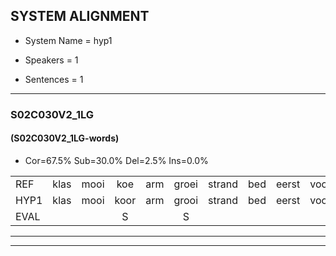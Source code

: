 
## SYSTEM ALIGNMENT

- System Name = hyp1

- Speakers = 1

- Sentences = 1

---

### S02C030V2_1LG

#### (S02C030V2_1LG-words)

- Cor=67.5%	Sub=30.0%	Del=2.5%	Ins=0.0%

|  |  |  |  |  |  |  |  |  |  |  |  |  |  |  |  |  |  |  |  |  |  |  |  |  |  |  |  |  |  |  |  |  |  |  |  |  |  |  |  |  |
|:--- |:---:|:---:|:---:|:---:|:---:|:---:|:---:|:---:|:---:|:---:|:---:|:---:|:---:|:---:|:---:|:---:|:---:|:---:|:---:|:---:|:---:|:---:|:---:|:---:|:---:|:---:|:---:|:---:|:---:|:---:|:---:|:---:|:---:|:---:|:---:|:---:|:---:|:---:|:---:|:---:|
| REF | klas | mooi | koe | arm | groei | strand | bed | eerst | voor | draai | sjaal | herfst | duur | straat | leeuw | clown | hoek | krant | hout | vriend | gauw | chips | groen | feest | reis | jas | huis | paard | vijf | muts | nieuw | kind | bang | oog | zacht | schoen | plas | neus | knoop | plank |
| HYP1 | klas | mooi | koor | arm | grooi | strand | bed | eerst | voor | drei | sinaal | herfst | duur | straat | leew | kloon | hoek | krant | gad | vriend | gauw |  | shipsgroen | feest | res | jas | huis | paart | vijf | mucht | neew | kind | bang | oog | zacht | schoen | plas | neus | knoop | plank |
| EVAL |  |  | S |  | S |  |  |  |  | S | S |  |  |  | S | S |  |  | S |  |  | D | S |  | S |  |  | S |  | S | S |  |  |  |  |  |  |  |  |  |
---

---
